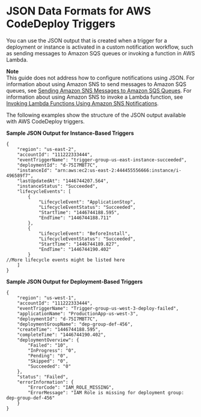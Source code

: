 # JSON Data Formats for AWS CodeDeploy Triggers<a name="monitoring-sns-event-notifications-json-format"></a>

You can use the JSON output that is created when a trigger for a deployment or instance is activated in a custom notification workflow, such as sending messages to Amazon SQS queues or invoking a function in AWS Lambda\. 

**Note**  
This guide does not address how to configure notifications using JSON\. For information about using Amazon SNS to send messages to Amazon SQS queues, see [Sending Amazon SNS Messages to Amazon SQS Queues](http://docs.aws.amazon.com/sns/latest/dg/SendMessageToSQS.html)\. For information about using Amazon SNS to invoke a Lambda function, see [Invoking Lambda Functions Using Amazon SNS Notifications](http://docs.aws.amazon.com/sns/latest/dg/sns-lambda.html)\.

The following examples show the structure of the JSON output available with AWS CodeDeploy triggers\.

**Sample JSON Output for Instance\-Based Triggers**

```
{
    "region": "us-east-2",
    "accountId": "111222333444",
    "eventTriggerName": "trigger-group-us-east-instance-succeeded",
    "deploymentId": "d-75I7MBT7C",
    "instanceId": "arn:aws:ec2:us-east-2:444455556666:instance/i-496589f7",
    "lastUpdatedAt": "1446744207.564",
    "instanceStatus": "Succeeded",
    "lifecycleEvents": [
        {
            "LifecycleEvent": "ApplicationStop",
            "LifecycleEventStatus": "Succeeded",
            "StartTime": "1446744188.595",
            "EndTime": "1446744188.711"
        },
        {
            "LifecycleEvent": "BeforeInstall",
            "LifecycleEventStatus": "Succeeded",
            "StartTime": "1446744189.827",
            "EndTime": "1446744190.402"
        }
//More lifecycle events might be listed here
    ]
}
```

**Sample JSON Output for Deployment\-Based Triggers**

```
{
    "region": "us-west-1",
    "accountId": "111222333444",
    "eventTriggerName": "Trigger-group-us-west-3-deploy-failed",
    "applicationName": "ProductionApp-us-west-3",
    "deploymentId": "d-75I7MBT7C",
    "deploymentGroupName": "dep-group-def-456",
    "createTime": "1446744188.595",
    "completeTime": "1446744190.402",
    "deploymentOverview": {
        "Failed": "10",
        "InProgress": "0",
        "Pending": "0",
        "Skipped": "0",
        "Succeeded": "0"
    },
    "status": "Failed",
    "errorInformation": {
        "ErrorCode": "IAM_ROLE_MISSING",
        "ErrorMessage": "IAM Role is missing for deployment group: dep-group-def-456"
    }
}
```